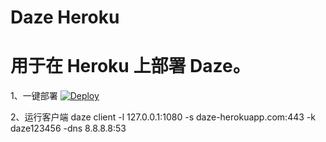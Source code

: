 # Daze Heroku

# 用于在 Heroku 上部署 Daze。

1、一键部署
[![Deploy](https://www.herokucdn.com/deploy/button.png)](https://dashboard.heroku.com/new?template=https%3A%2F%2Fgithub.com%2FVerSign010%2Fdaze-heroku)

2、运行客户端
daze client -l 127.0.0.1:1080 -s daze-herokuapp.com:443 -k daze123456 -dns 8.8.8.8:53
